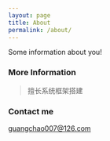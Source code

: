 ```yaml
---
layout: page
title: About
permalink: /about/
---
```


Some information about you!

### More Information

> 擅长系统框架搭建

### Contact me

[guangchao007@126.com](mailto:guangchao007@126.com)